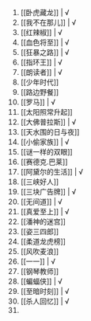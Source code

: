 1. [[卧虎藏龙]] | √
2. [[我不在那儿]] | √ 
3. [[红辣椒]] | √
4. [[血色将至]] | √
5. [[狂暴之路]] | √ 
6. [[指环王]] | √
7. [[朗读者]] | √
8. [[少年时代]]
9. [[路边野餐]]
10. [[罗马]] | √
11. [[太阳照常升起]]
12. [[大佛普拉斯]] | √
13. [[天水围的日与夜]]
14. [[小偷家族]] | √
15. [[谜一样的双眼]]
16. [[赛德克.巴莱]]
17. [[阿黛尔的生活]] | √
18. [[三峡好人]]
19. [[三块广告牌]] | √ 
20. [[无间道]] | √ 
21. [[真爱至上]] | √ 
22. [[潘神的迷宫]]
23. [[姿三四郎]]
24. [[柔道龙虎榜]]
25. [[风吹麦浪]]
26. [[一一]] | √ 
27. [[钢琴教师]]
28. [[蝙蝠侠]] | √ 
29. [[至暗时刻]] | √
30. [[杀人回忆]] | √ 
31. 
